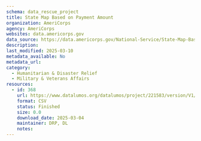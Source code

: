 ```yaml
---
schema: data_rescue_project 
title: State Map Based on Payment Amount
organization: AmeriCorps
agency: AmeriCorps
websites: data.americorps.gov
data_source: https://data.americorps.gov/National-Service/State-Map-Based-on-Payment-Amount/y5jt-apst
description: 
last_modified: 2025-03-10
metadata_available: No
metadata_url: 
category:
  - Humanitarian & Disaster Relief 
  - Military & Veterans Affairs 
resources:
  - id: 368
    url: https://www.datalumos.org/datalumos/project/221583/version/V1/view
    format: CSV
    status: Finished
    size: 0.0
    download_date: 2025-03-04
    maintainer: DRP, DL
    notes: 
---
```

